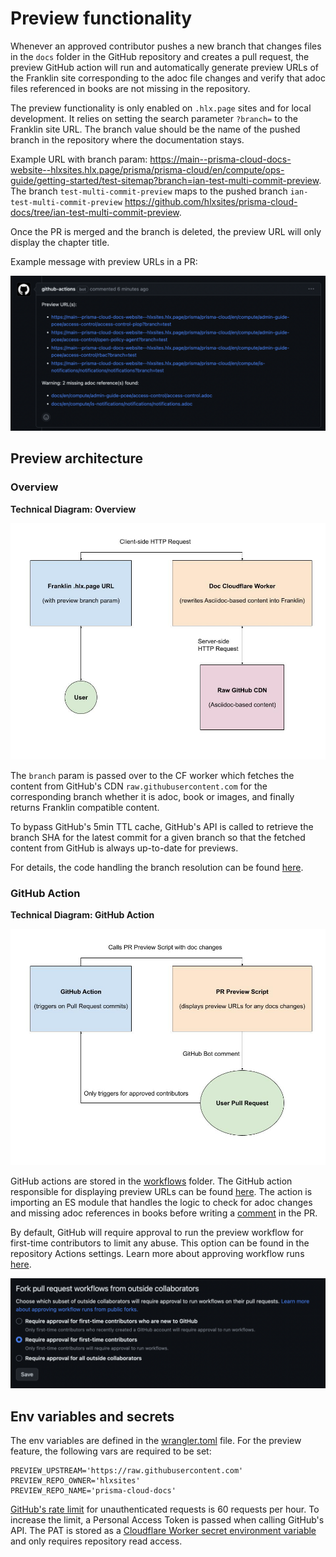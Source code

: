 # Preview functionality

Whenever an approved contributor pushes a new branch that changes files in the `docs` folder in the GitHub repository 
and creates a pull request, the preview GitHub action will run and automatically generate preview URLs of the Franklin 
site corresponding to the adoc file changes and verify that adoc files referenced in books are not missing in the 
repository.

The preview functionality is only enabled on `.hlx.page` sites and for local development. It relies on setting the 
search parameter `?branch=` to the Franklin site URL. The branch value should be the name of the pushed branch in the 
repository where the documentation stays.

Example URL with branch param: https://main--prisma-cloud-docs-website--hlxsites.hlx.page/prisma/prisma-cloud/en/compute/ops-guide/getting-started/test-sitemap?branch=ian-test-multi-commit-preview.
The branch `test-multi-commit-preview` maps to the pushed branch `ian-test-multi-commit-preview` https://github.com/hlxsites/prisma-cloud-docs/tree/ian-test-multi-commit-preview.

Once the PR is merged and the branch is deleted, the preview URL will only display the chapter title.

Example message with preview URLs in a PR:

![preview comment](assets/preview_comment.png)

## Preview architecture

### Overview 

**Technical Diagram: Overview**

![tech diagram overview](assets/tech_diagram_overview.jpg)

The `branch` param is passed over to the CF worker which fetches the content from GitHub's CDN 
`raw.githubusercontent.com` for the corresponding branch whether it is adoc, book or images, and finally 
returns Franklin compatible content.

To bypass GitHub's 5min TTL cache, GitHub's API is called to retrieve the branch SHA for the latest commit for a given
branch so that the fetched content from GitHub is always up-to-date for previews.

For details, the code handling the branch resolution can be found [here](https://github.com/hlxsites/prisma-cloud-docs/blob/main/worker/src/routes/docs.ts#L60-L80).

### GitHub Action

**Technical Diagram: GitHub Action**

![tech diagram github action](assets/tech_diagram_gh_action.jpg)

GitHub actions are stored in the [workflows](../.github/workflows) folder. The GitHub action responsible for displaying
preview URLs can be found [here](../.github/workflows/preview.yaml). The action is importing an ES module that 
handles the logic to check for adoc changes and missing adoc references in books before writing a 
[comment](../bin/preview-changes.js) in the PR.

By default, GitHub will require approval to run the preview workflow for first-time contributors to limit any 
abuse. This option can be found in the repository Actions settings. Learn more about approving 
workflow runs [here](https://docs.github.com/en/actions/managing-workflow-runs/approving-workflow-runs-from-public-forks).

![github action settings](assets/gh_action_settings.png)

## Env variables and secrets

The env variables are defined in the [wrangler.toml](../wrangler.toml) file. For the preview feature, the following vars
are required to be set: 

```
PREVIEW_UPSTREAM='https://raw.githubusercontent.com'
PREVIEW_REPO_OWNER='hlxsites'
PREVIEW_REPO_NAME='prisma-cloud-docs'
```

[GitHub's rate limit](https://docs.github.com/en/rest/overview/resources-in-the-rest-api?apiVersion=2022-11-28#rate-limiting) 
for unauthenticated requests is 60 requests per hour. To increase the limit, a Personal Access Token is passed when
calling GitHub's API. The PAT is stored as a [Cloudflare Worker secret environment variable](https://developers.cloudflare.com/workers/platform/environment-variables/#add-secrets-to-your-project) 
and only requires repository read access.












